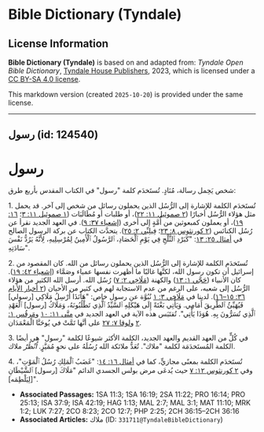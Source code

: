 # Bible Dictionary (Tyndale)

## License Information

**Bible Dictionary (Tyndale)** is based on and adapted from: _Tyndale Open Bible Dictionary_, [Tyndale House Publishers](https://tyndaleopenresources.com/), 2023, which is licensed under a [CC BY-SA 4.0 license](https://creativecommons.org/licenses/by-sa/4.0/legalcode.en).

This markdown version (created `2025-10-20`) is provided under the same license.



--------------------------------

## رسول (id: 124540)

رسول
====

شخص يَحِمل رسالة، مُنَادٍ. تُستَخدَم كلمة "رسول" في الكتاب المقدس بأربع طرق:

1\. تُستَخدَم الكلمة للإشارة إلى الرُّسُل الذين يحملون رسائل من شخص إلى آخر. قد يحمل مثل هؤلاء الرُّسُل أخبارًا ([٢ صموئيل ١١: ٢٢](https://ref.ly/2Sam11:22))، أو طلبات أو مُطَالَبَات ([١ صموئيل ١١: ٣](https://ref.ly/1Sam11:3)؛ [١٦: ١٩](https://ref.ly/1Sam16:19))، أو يعملون كمبعوثين من أُمَّةٍ إلى أخرى ([إشعياء ٣٧: ٩](https://ref.ly/Isa37:9)). في العهد الجديد نقرأ عن رُسُل الكنائس ([٢ كورنثوس ٨: ٢٣](https://ref.ly/2Cor8:23)؛ [فِيلِبِّي ٢: ٢٥](https://ref.ly/Phil2:25)). يتحدَّث الكتاب عن بركة الرسول الصالح في [أمثال ٢٥: ١٣](https://ref.ly/Prov25:13): "كَبَرْدِ ٱلثَّلْجِ فِي يَوْمِ ٱلْحَصَادِ، ٱلرَّسُولُ ٱلْأَمِينُ لِمُرْسِلِيهِ، لِأَنَّهُ يَرُدُّ نَفْسَ سَادَتِهِ".

2\. تُستَخدَم الكلمة للإشارة إلى الرُّسُل الذين يحملون رسائل من الله. كان المقصود من إسرائيل أن تكون رسول الله، لكنَّها غالبًا ما أظهرت نفسها عمياء وصَمَّاء ([إشعياء ٤٢: ١٩](https://ref.ly/Isa42:19)). كان الأنبياء ([حَجَّي ١: ١٣](https://ref.ly/Hag1:13)) والكهنة ([مَلَاخِي ٢: ٧](https://ref.ly/Mal2:7)) رُسُل الله. أرسل الله الكثير من هؤلاء الرُّسُل إلى شعبه، على الرغم من عدم الاستجابة لهم في كثير من الأحيان ([٢ أخبار الأيام ٣٦: ١٥–١٦](https://ref.ly/2Chr36:15-2Chr36:16)). لدينا في [مَلَاخِي ٣: ١](https://ref.ly/Mal3:1) نُبُوَّة عن رسول خاص: "هَأَنَذَا أُرْسِلُ مَلَاكِي \[رسولي] فَيُهَيِّئُ ٱلطَّرِيقَ أَمَامِي. وَيَأْتِي بَغْتَةً إِلَى هَيْكَلِهِ ٱلسَّيِّدُ ٱلَّذِي تَطْلُبُونَهُ، وَمَلَاكُ \[رسول] ٱلْعَهْدِ ٱلَّذِي تُسَرُّونَ بِهِ. هُوَذَا يَأْتِي". تُقتَبَس هذه الآية في العهد الجديد في [متَّى ١١: ١٠](https://ref.ly/Matt11:10) و[مَرقُس ١: ٢](https://ref.ly/Mark1:2) و[لوقا ٧: ٢٧](https://ref.ly/Luke7:27) على أنَّها تَمَّتْ في يُوحَنَّا الْمَعْمَدَان.

3\. في كُلٍّ من العهد القديم والعهد الجديد، الكلمة الأكثر شيوعًا لكلمة "رسول" هي أيضًا الكلمة المُستَخدَمَة لكلمة "ملاك". تُعَدُّ ملائكة الله رُسُلَهُ على نحوٍ مُمَيَّزٍ. *اُنْظُرْ* ملاك.

4\. تُستَخدَم الكلمة بمعنًى مجازيٍّ، كما في [أمثال ١٦: ١٤](https://ref.ly/Prov16:14): "غَضَبُ ٱلْمَلِكِ رُسُلُ ٱلْمَوْتِ"، وفي [٢ كورنثوس ١٢: ٧](https://ref.ly/2Cor12:7) حيث يُدعَى مرض بولس الجسدي الدائم "مَلَاكَ \[رسول] ٱلشَّيْطَانِ \[لِيَلْطِمَه]".

* **Associated Passages:** 1SA 11:3; 1SA 16:19; 2SA 11:22; PRO 16:14; PRO 25:13; ISA 37:9; ISA 42:19; HAG 1:13; MAL 2:7; MAL 3:1; MAT 11:10; MRK 1:2; LUK 7:27; 2CO 8:23; 2CO 12:7; PHP 2:25; 2CH 36:15–2CH 36:16
* **Associated Articles:** ملاك (ID: `331711@TyndaleBibleDictionary`)

